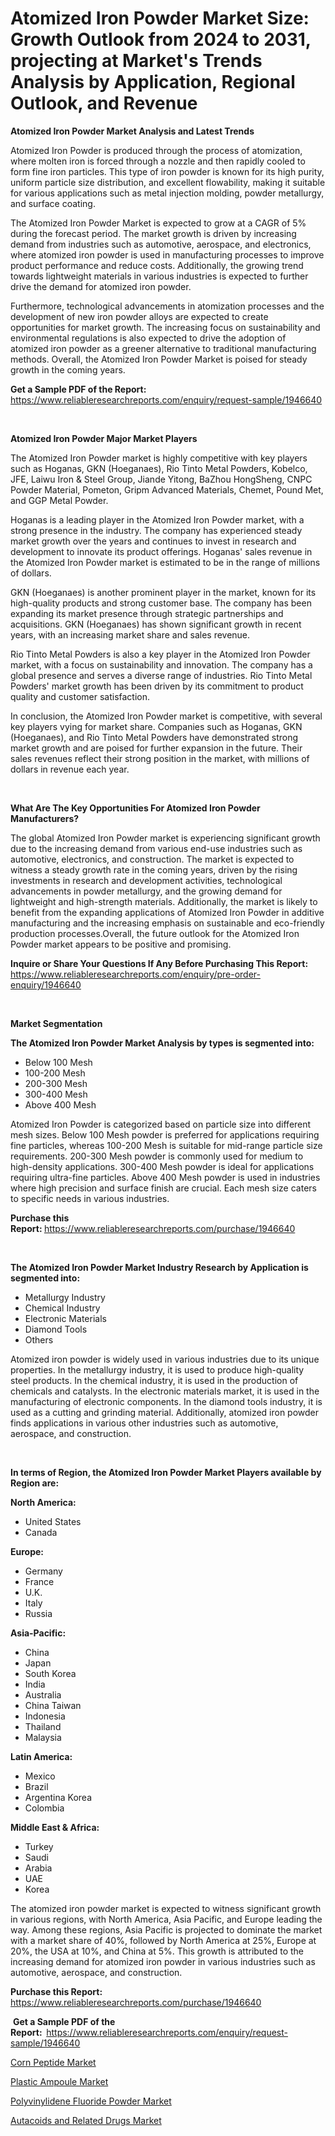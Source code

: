 <p><h1>Atomized Iron Powder Market Size: Growth Outlook from 2024 to 2031, projecting at Market's Trends Analysis by Application, Regional Outlook, and Revenue</h1></p><p><strong>Atomized Iron Powder Market Analysis and Latest Trends</strong></p>
<p><p>Atomized Iron Powder is produced through the process of atomization, where molten iron is forced through a nozzle and then rapidly cooled to form fine iron particles. This type of iron powder is known for its high purity, uniform particle size distribution, and excellent flowability, making it suitable for various applications such as metal injection molding, powder metallurgy, and surface coating.</p><p>The Atomized Iron Powder Market is expected to grow at a CAGR of 5% during the forecast period. The market growth is driven by increasing demand from industries such as automotive, aerospace, and electronics, where atomized iron powder is used in manufacturing processes to improve product performance and reduce costs. Additionally, the growing trend towards lightweight materials in various industries is expected to further drive the demand for atomized iron powder.</p><p>Furthermore, technological advancements in atomization processes and the development of new iron powder alloys are expected to create opportunities for market growth. The increasing focus on sustainability and environmental regulations is also expected to drive the adoption of atomized iron powder as a greener alternative to traditional manufacturing methods. Overall, the Atomized Iron Powder Market is poised for steady growth in the coming years.</p></p>
<p><strong>Get a Sample PDF of the Report:&nbsp;</strong> <a href="https://www.reliableresearchreports.com/enquiry/request-sample/1946640">https://www.reliableresearchreports.com/enquiry/request-sample/1946640</a></p>
<p>&nbsp;</p>
<p><strong>Atomized Iron Powder Major Market Players</strong></p>
<p><p>The Atomized Iron Powder market is highly competitive with key players such as Hoganas, GKN (Hoeganaes), Rio Tinto Metal Powders, Kobelco, JFE, Laiwu Iron & Steel Group, Jiande Yitong, BaZhou HongSheng, CNPC Powder Material, Pometon, Gripm Advanced Materials, Chemet, Pound Met, and GGP Metal Powder.</p><p>Hoganas is a leading player in the Atomized Iron Powder market, with a strong presence in the industry. The company has experienced steady market growth over the years and continues to invest in research and development to innovate its product offerings. Hoganas' sales revenue in the Atomized Iron Powder market is estimated to be in the range of millions of dollars.</p><p>GKN (Hoeganaes) is another prominent player in the market, known for its high-quality products and strong customer base. The company has been expanding its market presence through strategic partnerships and acquisitions. GKN (Hoeganaes) has shown significant growth in recent years, with an increasing market share and sales revenue.</p><p>Rio Tinto Metal Powders is also a key player in the Atomized Iron Powder market, with a focus on sustainability and innovation. The company has a global presence and serves a diverse range of industries. Rio Tinto Metal Powders' market growth has been driven by its commitment to product quality and customer satisfaction.</p><p>In conclusion, the Atomized Iron Powder market is competitive, with several key players vying for market share. Companies such as Hoganas, GKN (Hoeganaes), and Rio Tinto Metal Powders have demonstrated strong market growth and are poised for further expansion in the future. Their sales revenues reflect their strong position in the market, with millions of dollars in revenue each year.</p></p>
<p>&nbsp;</p>
<p><strong>What Are The Key Opportunities For Atomized Iron Powder Manufacturers?</strong></p>
<p><p>The global Atomized Iron Powder market is experiencing significant growth due to the increasing demand from various end-use industries such as automotive, electronics, and construction. The market is expected to witness a steady growth rate in the coming years, driven by the rising investments in research and development activities, technological advancements in powder metallurgy, and the growing demand for lightweight and high-strength materials. Additionally, the market is likely to benefit from the expanding applications of Atomized Iron Powder in additive manufacturing and the increasing emphasis on sustainable and eco-friendly production processes.Overall, the future outlook for the Atomized Iron Powder market appears to be positive and promising.</p></p>
<p><strong>Inquire or Share Your Questions If Any Before Purchasing This Report:</strong> <a href="https://www.reliableresearchreports.com/enquiry/pre-order-enquiry/1946640">https://www.reliableresearchreports.com/enquiry/pre-order-enquiry/1946640</a></p>
<p>&nbsp;</p>
<p><strong>Market Segmentation</strong></p>
<p><strong>The Atomized Iron Powder Market Analysis by types is segmented into:</strong></p>
<p><ul><li>Below 100 Mesh</li><li>100-200 Mesh</li><li>200-300 Mesh</li><li>300-400 Mesh</li><li>Above 400 Mesh</li></ul></p>
<p><p>Atomized Iron Powder is categorized based on particle size into different mesh sizes. Below 100 Mesh powder is preferred for applications requiring fine particles, whereas 100-200 Mesh is suitable for mid-range particle size requirements. 200-300 Mesh powder is commonly used for medium to high-density applications. 300-400 Mesh powder is ideal for applications requiring ultra-fine particles. Above 400 Mesh powder is used in industries where high precision and surface finish are crucial. Each mesh size caters to specific needs in various industries.</p></p>
<p><strong>Purchase this Report:&nbsp;</strong><a href="https://www.reliableresearchreports.com/purchase/1946640">https://www.reliableresearchreports.com/purchase/1946640</a></p>
<p>&nbsp;</p>
<p><strong>The Atomized Iron Powder Market Industry Research by Application is segmented into:</strong></p>
<p><ul><li>Metallurgy Industry</li><li>Chemical Industry</li><li>Electronic Materials</li><li>Diamond Tools</li><li>Others</li></ul></p>
<p><p>Atomized iron powder is widely used in various industries due to its unique properties. In the metallurgy industry, it is used to produce high-quality steel products. In the chemical industry, it is used in the production of chemicals and catalysts. In the electronic materials market, it is used in the manufacturing of electronic components. In the diamond tools industry, it is used as a cutting and grinding material. Additionally, atomized iron powder finds applications in various other industries such as automotive, aerospace, and construction.</p></p>
<p>&nbsp;</p>
<p><strong>In terms of Region, the Atomized Iron Powder Market Players available by Region are:</strong></p>
<p>
    <p> <strong> North America: </strong>
        <ul>
            <li>United States</li>
            <li>Canada</li>
        </ul>
        </p> 
    <p> <strong> Europe: </strong>
        <ul>
            <li>Germany</li>
            <li>France</li>
            <li>U.K.</li>
            <li>Italy</li>
            <li>Russia</li>
        </ul>
        </p> 
    <p> <strong> Asia-Pacific: </strong>
        <ul>
            <li>China</li>
            <li>Japan</li>
            <li>South Korea</li>
            <li>India</li>
            <li>Australia</li>
            <li>China Taiwan</li>
            <li>Indonesia</li>
            <li>Thailand</li>
            <li>Malaysia</li>
        </ul>
        </p> 
    <p> <strong> Latin America: </strong>
        <ul>
            <li>Mexico</li>
            <li>Brazil</li>
            <li>Argentina Korea</li>
            <li>Colombia</li>
        </ul>
        </p> 
    <p> <strong> Middle East & Africa: </strong>
        <ul>
            <li>Turkey</li>
            <li>Saudi</li>
            <li>Arabia</li>
            <li>UAE</li>
            <li>Korea</li>
        </ul>
    </p>
    </p>
<p><p>The atomized iron powder market is expected to witness significant growth in various regions, with North America, Asia Pacific, and Europe leading the way. Among these regions, Asia Pacific is projected to dominate the market with a market share of 40%, followed by North America at 25%, Europe at 20%, the USA at 10%, and China at 5%. This growth is attributed to the increasing demand for atomized iron powder in various industries such as automotive, aerospace, and construction.</p></p>
<p><strong>Purchase this Report: </strong><a href="https://www.reliableresearchreports.com/purchase/1946640">https://www.reliableresearchreports.com/purchase/1946640</a></p>
<p>&nbsp;<strong>Get a Sample PDF of the Report:&nbsp;&nbsp;</strong><a href="https://www.reliableresearchreports.com/enquiry/request-sample/1946640">https://www.reliableresearchreports.com/enquiry/request-sample/1946640</a></p>
<p><strong></strong></p>
<p><p><a href="https://faithful-glue-af3.notion.site/Corn-Peptide-Market-Size-Share-Trends-Analysis-Report-By-Material-By-Type-By-End-user-By-Regio-a2d21a3f60444f0aa85882ea9c83e476">Corn Peptide Market</a></p><p><a href="https://github.com/juniordelafrance/Market-Research-Report-List-2/blob/main/plastic-ampoule-market.md">Plastic Ampoule Market</a></p><p><a href="https://github.com/jaidynmorantestelletmjzya/Market-Research-Report-List-1/blob/main/polyvinylidene-fluoride-powder-market.md">Polyvinylidene Fluoride Powder Market</a></p><p><a href="https://view.publitas.com/reportprime-1/global-autacoids-and-related-drugs-market-by-types-applications-and-major-players-with-regional-growth-rate-analysis-and-development-situation-from-2023-to-2030/">Autacoids and Related Drugs Market</a></p></p>